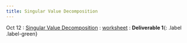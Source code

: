 ```yaml
---
title: Singular Value Decomposition
---
```


Oct 12 
: [Singular Value Decomposition](#) 
  : [worksheet](#) 
    : **Deliverable 1**{: .label .label-green}